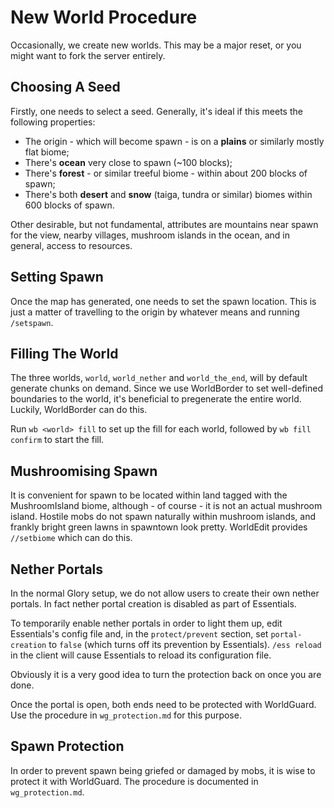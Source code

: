New World Procedure
===================

Occasionally, we create new worlds. This may be a major reset, or you might want to fork the server entirely.

Choosing A Seed
---------------

Firstly, one needs to select a seed. Generally, it's ideal if this meets the following properties:

* The origin - which will become spawn - is on a **plains** or similarly mostly flat biome;
* There's **ocean** very close to spawn (~100 blocks);
* There's **forest** - or similar treeful biome - within about 200 blocks of spawn;
* There's both **desert** and **snow** (taiga, tundra or similar) biomes within 600 blocks of spawn.

Other desirable, but not fundamental, attributes are mountains near spawn for the view, nearby villages, mushroom islands in the ocean, and in general, access to resources.

Setting Spawn
-------------

Once the map has generated, one needs to set the spawn location. This is just a matter of travelling to the origin by whatever means and running `/setspawn`.

Filling The World
-----------------

The three worlds, `world`, `world_nether` and `world_the_end`, will by default generate chunks on demand. Since we use WorldBorder to set well-defined boundaries to the world, it's beneficial to pregenerate the entire world. Luckily, WorldBorder can do this.

Run `wb <world> fill` to set up the fill for each world, followed by `wb fill confirm` to start the fill.

Mushroomising Spawn
-------------------

It is convenient for spawn to be located within land tagged with the MushroomIsland biome, although - of course - it is not an actual mushroom island. Hostile mobs do not spawn naturally within mushroom islands, and frankly bright green lawns in spawntown look pretty. WorldEdit provides `//setbiome` which can do this.

Nether Portals
--------------

In the normal Glory setup, we do not allow users to create their own nether portals. In fact nether portal creation is disabled as part of Essentials.

To temporarily enable nether portals in order to light them up, edit Essentials's config file and, in the `protect/prevent` section, set `portal-creation` to `false` (which turns off its prevention by Essentials). `/ess reload` in the client will cause Essentials to reload its configuration file.

Obviously it is a very good idea to turn the protection back on once you are done.

Once the portal is open, both ends need to be protected with WorldGuard. Use the procedure in `wg_protection.md` for this purpose.

Spawn Protection
----------------

In order to prevent spawn being griefed or damaged by mobs, it is wise to protect it with WorldGuard. The procedure is documented in `wg_protection.md`.
